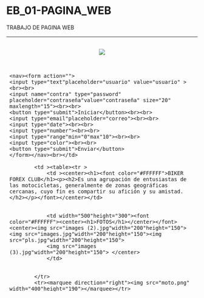# EB_01-PAGINA_WEB
TRABAJO DE PAGINA WEB
<!DOCTYPE html>
<html lang="en">
<head>
	<meta charset="UTF-8">
	<title>pagina</title>
</head>
<body background="4.jpg">
	 <table width="1340"height="670">
		<tr ><td colspan="3"width="1340"height="80"><center><img src="004.png"></center></td></tr>
		<tr>
			<td width="260"height="500">

	<nav><form action="">  
	<input type="text"placeholder="usuario" value="usuario" ><br><br>
	<input name="contra" type="password" placeholder="contraseña"value="contraseña" size="20" maxlength="15"><br><br>
	<button type="submit">Iniciar</button><br><br>
	<input type="email"placeholder="correo"><br><br>
    <input type="date"><br><br>
    <input type="number"><br><br>
    <input type="range"min="0"max"10"><br><br>
    <input type="color"><br><br>
    <button type="submit">Enviar</button>
    </form></nav><br></td>

			<td ><table><tr >
				<td ><center><h1><font color="#FFFFFF">BIKER FOREX CLUB</h1><p><h2>Es una agrupación de entusiastas de las motocicletas, generalmente de zonas geográficas cercanas, cuyo fin es compartir su afición y su amistad. </h2></p></font></center></td>


				<td width="500"height="300"><font color="#FFFFFF"><center><h1>FOTOS</h1></center></font><center><img src="images (2).jpg"width="200"height="150"> <img src="images.jpg"width="200"height="150"><img src="pls.jpg"width="200"height="150"> 
				<img src="images (3).jpg"width="200"height="150"> </center>
				</td>


			</tr>
			<tr><marquee direction="right"><img src="moto.png" width="400"height="190"></marquee></tr>
			</table>

	
	<td width="150"height="500"><center><img src="005.png"width="130"height="60">
    <img src="kawa.png"width="130"height="60">
    <img src="suzuki.png"width="130"height="60">
    <img src="YAMAHA.png"width="130"height="60">
    <img src="Honda.gif"width="130"height="60">
    <img src="KTM.png"width="130"height="60">
    <img src="logo motos.png"width="130"height="60">
    </center></td>

		</tr>
	</table>
</body>
</html>
